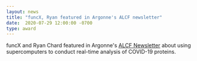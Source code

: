 ```yaml
---
layout: news
title: "funcX, Ryan featured in Argonne's ALCF newsletter" 
date:  2020-07-29 12:00:00 -0700
type: award
---
```


funcX and Ryan Chard featured in Argonne's [ALCF Newsletter](https://www.alcf.anl.gov/news/argonne-researchers-use-theta-real-time-analysis-covid-19-proteins) about using supercomputers to conduct real-time analysis of COVID-19 proteins.